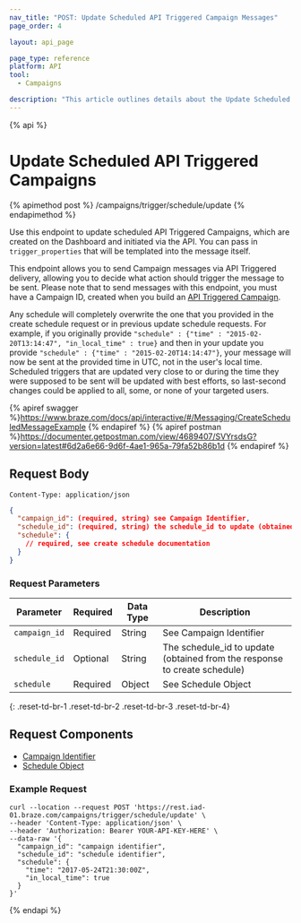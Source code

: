 ```yaml
---
nav_title: "POST: Update Scheduled API Triggered Campaign Messages"
page_order: 4

layout: api_page

page_type: reference
platform: API
tool:
  - Campaigns

description: "This article outlines details about the Update Scheduled API Triggered Campaigns Braze endpoint."
---
```

{% api %}
# Update Scheduled API Triggered Campaigns
{% apimethod post %}
/campaigns/trigger/schedule/update
{% endapimethod %}

Use this endpoint to update scheduled API Triggered Campaigns, which are created on the Dashboard and initiated via the API. You can pass in `trigger_properties` that will be templated into the message itself.

This endpoint allows you to send Campaign messages via API Triggered delivery, allowing you to decide what action should trigger the message to be sent. Please note that to send messages with this endpoint, you must have a Campaign ID, created when you build an [API Triggered Campaign]({{site.baseurl}}/api/api_campaigns/).

Any schedule will completely overwrite the one that you provided in the create schedule request or in previous update schedule requests. For example, if you originally provide `"schedule" : {"time" : "2015-02-20T13:14:47", "in_local_time" : true}` and then in your update you provide `"schedule" : {"time" : "2015-02-20T14:14:47"}`, your message will now be sent at the provided time in UTC, not in the user's local time. Scheduled triggers that are updated very close to or during the time they were supposed to be sent will be updated with best efforts, so last-second changes could be applied to all, some, or none of your targeted users.

{% apiref swagger %}https://www.braze.com/docs/api/interactive/#/Messaging/CreateScheduledMessageExample {% endapiref %}
{% apiref postman %}https://documenter.getpostman.com/view/4689407/SVYrsdsG?version=latest#6d2a6e66-9d6f-4ae1-965a-79fa52b86b1d {% endapiref %}


## Request Body

```
Content-Type: application/json
```

```json
{
  "campaign_id": (required, string) see Campaign Identifier,
  "schedule_id": (required, string) the schedule_id to update (obtained from the response to create schedule),
  "schedule": {
    // required, see create schedule documentation
  }
}
```

### Request Parameters

| Parameter | Required | Data Type | Description |
| --------- | ---------| --------- | ----------- |
|`campaign_id`|Required|String| See Campaign Identifier|
|`schedule_id`| Optional | String | The schedule_id to update (obtained from the response to create schedule) |
|`schedule` | Required | Object | See Schedule Object |
{: .reset-td-br-1 .reset-td-br-2 .reset-td-br-3  .reset-td-br-4}

## Request Components
- [Campaign Identifier]({{site.baseurl}}/api/identifier_types/)
- [Schedule Object]({{site.baseurl}}/api/objects_filters/schedule_object/)

### Example Request
```
curl --location --request POST 'https://rest.iad-01.braze.com/campaigns/trigger/schedule/update' \
--header 'Content-Type: application/json' \
--header 'Authorization: Bearer YOUR-API-KEY-HERE' \
--data-raw '{
  "campaign_id": "campaign identifier",
  "schedule_id": "schedule identifier",
  "schedule": {
    "time": "2017-05-24T21:30:00Z",
    "in_local_time": true
  }
}'
```

{% endapi %}
